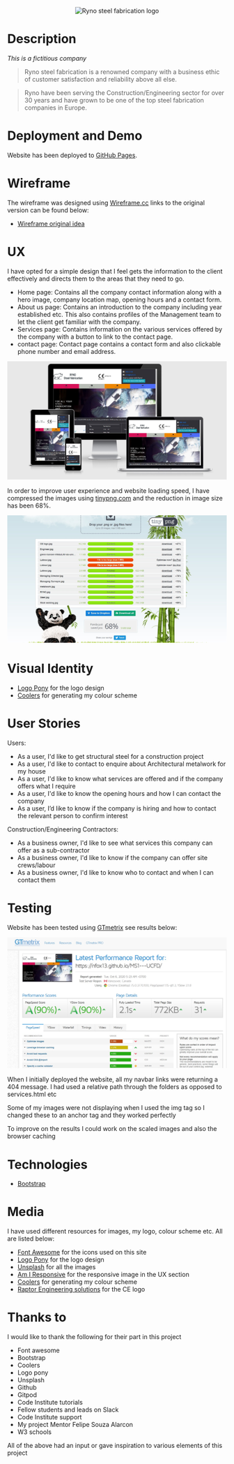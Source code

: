 
<p align="center">
  <img src="https://github.com/NFox13/MS1---UCFD/blob/master/assets/images/RYNO.jpg?raw=true" alt="Ryno steel fabrication logo"/>
</p>

# Description

*This is a fictitious company*

> Ryno steel fabrication is a renowned company with a business ethic of customer satisfaction and reliability above all else.

> Ryno have been serving the Construction/Engineering sector for over 30 years and have grown to be one of the top steel fabrication companies in Europe.

# Deployment and Demo

Website has been deployed to [GitHub Pages](https://nfox13.github.io/MS1---UCFD/).

# Wireframe

The wireframe was designed using [Wireframe.cc]( https://wireframe.cc/) links to the original version can be found below:

- [Wireframe original idea](assets/images/wireframe.jpg)

# UX

I have opted for a simple design that I feel gets the information to the client effectively and directs them to the areas that they need to go.

- Home page: Contains all the company contact information along with a hero image, company location map, opening hours and a contact form.
- About us page: Contains an introduction to the company including year established etc. This also contains profiles of the Management team to let the client get familiar with the company.
- Services page: Contains information on the various services offered by the company with a button to link to the contact page.
- contact page: Contact page contains a contact form and also clickable phone number and email address.

![Image showing responsiveness with different monitors](assets/images/Responsive.jpg)

In order to improve user experience and website loading speed, I have compressed the images using [tinypng.com](https://tinypng.com/) and the reduction in image size has been 68%.

![tinypng image saving results](assets/images/tinypng.jpg)

# Visual Identity

- [Logo Pony](https://www.logopony.com/) for the logo design
- [Coolers](https://coolors.co/) for generating my colour scheme


# User Stories

Users:

- As a user, I'd like to get structural steel for a construction project
- As a user, I'd like to contact to enquire about Architectural metalwork for my house
- As a user, I'd like to know what services are offered and if the company offers what I require
- As a user, I'd like to know the opening hours and how I can contact the company
- As a user, I’d like to know if the company is hiring and how to contact the relevant person to confirm interest

Construction/Engineering Contractors:

- As a business owner, I'd like to see what services this company can offer as a sub-contractor
- As a business owner, I'd like to know if the company can offer site crews/labour
- As a business owner, I'd like to know who to contact and when I can contact them

# Testing

Website has been tested using [GTmetrix](https://gtmetrix.com/reports/nfox13.github.io/PoOnnUXq) see results below:

![Website Speed Test Results](assets/images/speed_test.jpg)

When I initially deployed the website, all my navbar links were returning a 404 message. I had used a relative path through the folders as opposed to services.html etc

Some of my images were not displaying when I used the img tag so I changed these to an anchor tag and they worked perfectly

To improve on the results I could work on the scaled images and also the browser caching

# Technologies

- [Bootstrap](https://getbootstrap.com/)

# Media

I have used different resources for images, my logo, colour scheme etc.
All are listed below:

- [Font Awesome](https://fontawesome.com/) for the icons used on this site
- [Logo Pony](https://www.logopony.com/) for the logo design
- [Unsplash](https://unsplash.com/) for all the images
- [Am I Responsive](http://ami.responsivedesign.is/) for the responsive image in the UX section
- [Coolers]( https://coolors.co/) for generating my colour scheme
- [Raptor Engineering solutions]( https://www.raptorengineeringsolutions.com/) for the CE logo

# Thanks to
I would like to thank the following for their part in this project
- Font awesome
- Bootstrap
- Coolers
- Logo pony
- Unsplash
- Github
- Gitpod
- Code Institute tutorials
- Fellow students and leads on Slack
- Code Institute support
- My project Mentor Felipe Souza Alarcon
- W3 schools

All of the above had an input or gave inspiration to various elements of this project
